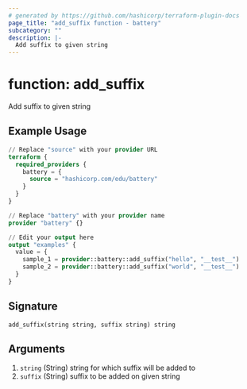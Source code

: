 ```yaml
---
# generated by https://github.com/hashicorp/terraform-plugin-docs
page_title: "add_suffix function - battery"
subcategory: ""
description: |-
  Add suffix to given string
---
```


# function: add_suffix

Add suffix to given string

## Example Usage

```terraform
// Replace "source" with your provider URL
terraform {
  required_providers {
    battery = {
      source = "hashicorp.com/edu/battery"
    }
  }
}

// Replace "battery" with your provider name
provider "battery" {}

// Edit your output here
output "examples" {
  value = {
    sample_1 = provider::battery::add_suffix("hello", "__test__")
    sample_2 = provider::battery::add_suffix("world", "__test__")
  }
}
```

## Signature

<!-- signature generated by tfplugindocs -->
```text
add_suffix(string string, suffix string) string
```

## Arguments

<!-- arguments generated by tfplugindocs -->
1. `string` (String) string for which suffix will be added to
1. `suffix` (String) suffix to be added on given string

